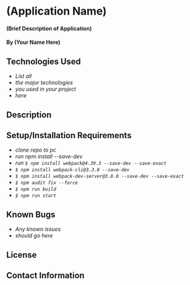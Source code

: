 # (Application Name)

#### (Brief Description of Application)

#### By (Your Name Here)

## Technologies Used

* _List all_
* _the major technologies_
* _you used in your project_
* _here_

## Description

## Setup/Installation Requirements

* _clone repo to pc_
* _run npm install --save-dev_
* _run `$ npm install webpack@4.39.3 --save-dev --save-exact`_
* _`$ npm install webpack-cli@3.3.8 --save-dev`_
* _`$ npm install webpack-dev-server@3.8.0 --save-dev --save-exact`_
* _`$ npm audit fix --force`_
* _`$ npm run build`_
* _`$ npm run start`_

## Known Bugs

* _Any known issues_
* _should go here_

## License

## Contact Information